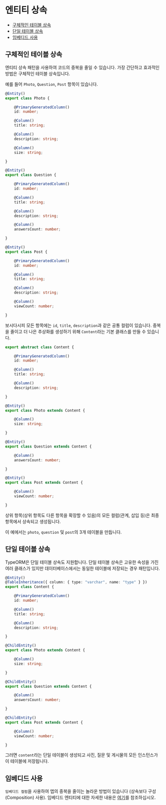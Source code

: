 # 엔티티 상속

- [구체적인 테이블 상속](#구체적인-테이블-상속)
- [단일 테이블 상속](#단일-테이블-상속)
- [임베디드 사용](#임베디드-사용)

## 구체적인 테이블 상속

엔티티 상속 패턴을 사용하여 코드의 중복을 줄일 수 있습니다. 가장 간단하고 효과적인 방법은 구체적인 테이블 상속입니다.

예를 들어 `Photo`, `Question`, `Post` 항목이 있습니다.

```typescript
@Entity()
export class Photo {

    @PrimaryGeneratedColumn()
    id: number;

    @Column()
    title: string;

    @Column()
    description: string;

    @Column()
    size: string;

}
```

```typescript
@Entity()
export class Question {

    @PrimaryGeneratedColumn()
    id: number;

    @Column()
    title: string;

    @Column()
    description: string;

    @Column()
    answersCount: number;

}
```

```typescript
@Entity()
export class Post {

    @PrimaryGeneratedColumn()
    id: number;

    @Column()
    title: string;

    @Column()
    description: string;

    @Column()
    viewCount: number;

}
```

보시다시피 모든 항목에는 `id`, `title`, `description`과 같은 공통 컬럼이 있습니다. 중복을 줄이고 더 나은 추상화를 생성하기 위해 `Content`라는 기본 클래스를 만들 수 있습니다.

```typescript
export abstract class Content {

    @PrimaryGeneratedColumn()
    id: number;

    @Column()
    title: string;

    @Column()
    description: string;

}
```

```typescript
@Entity()
export class Photo extends Content {

    @Column()
    size: string;

}
```

```typescript
@Entity()
export class Question extends Content {

    @Column()
    answersCount: number;

}
```

```typescript
@Entity()
export class Post extends Content {

    @Column()
    viewCount: number;

}
```

상위 항목(상위 항목도 다른 항목을 확장할 수 있음)의 모든 컬럼(관계, 삽입 등)은 최종항목에서 상속되고 생성됩니다.

이 예에서는 `photo`, `question` 및 `post`의 3개 테이블을 만듭니다.

## 단일 테이블 상속

TypeORM은 단일 테이블 상속도 지원합니다. 단일 테이블 상속은 고유한 속성을 가진 여러 클래스가 있지만 데이터베이스에서는 동일한 테이블에 저장되는 경우 패턴입니다.

```typescript
@Entity()
@TableInheritance({ column: { type: "varchar", name: "type" } })
export class Content {

    @PrimaryGeneratedColumn()
    id: number;

    @Column()
    title: string;

    @Column()
    description: string;

}
```

```typescript
@ChildEntity()
export class Photo extends Content {

    @Column()
    size: string;

}
```

```typescript
@ChildEntity()
export class Question extends Content {

    @Column()
    answersCount: number;

}
```

```typescript
@ChildEntity()
export class Post extends Content {

    @Column()
    viewCount: number;

}
```

그러면 `content`라는 단일 테이블이 생성되고 사진, 질문 및 게시물의 모든 인스턴스가이 테이블에 저장됩니다.

## 임베디드 사용

`임베디드 컬럼`을 사용하여 앱의 중복을 줄이는 놀라운 방법이 있습니다 (상속보다 구성(Composition) 사용).
임베디드 엔티티에 대한 자세한 내용은 [여기](./embedded-entities.md)를 참조하십시오.
